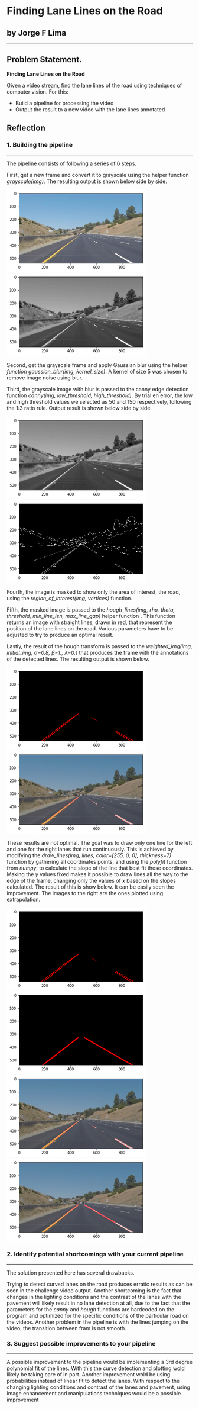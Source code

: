 # Finding Lane Lines on the Road

## by Jorge F Lima

---
## Problem Statement.


**Finding Lane Lines on the Road**

Given a video stream, find the lane lines of the road 
using techniques of computer vision. 
For this:
* Build a pipeline for processing the video
* Output the result to a new video with the lane lines annotated



[image1]: /test_images/lanes.png "New frame"
[image2]: /test_images/gray.png "Grayscale"
[image3]: /test_images/blur.png "Grayscale blur"
[image4]: /test_images/canny.png "Canny edges"
[image5]: /test_images/cannyWmask.png "Canny edges with mask"
[image6]: /test_images/hough.png "Hough with extrapolation"
[image7]: /test_images/houghNoExtrapolatiom.png "Hough with no extrapolation"
[image8]: /test_images/Full_line_extrapolation.png "Final result with extrapolation"
[image9]: /test_images/Full_line_noextrapolation.png "Final result without extrapolation"
## Reflection

### 1. Building the pipeline
---

The pipeline consists of following a series of 6 steps.

First, get a new frame and convert it to grayscale using the helper function *_grayscale(img)_*. 
The resulting output is shown below side by side.

![alt-text][image1] ![alt-text][image2]


Second, get the grayscale frame and apply Gaussian blur using the helper *_function gaussian_blur(img, kernel_size)_*. A kernel of size 5 was chosen to remove image noise using blur.


Third, the grayscale image with blur is passed to the canny edge detection function *_canny(img, low_threshold, high_threshold)_*.
By trial en error, the low and high threshold values we selected as 50 and 150 respectively, following the 1:3 ratio rule. Output result is shown below side by side.

![alt-text][image3] ![alt-text][image4]


Fourth, the image is masked to show only the area of interest, the road, using the *_region_of_interest(img, vertices)_* function.


Fifth, the masked image is passed to the *_hough_lines(img, rho, theta, threshold, min_line_len, max_line_gap)_* helper function
. This function returns an image with straight lines, drawn in red, that represent the position of the lane lines on the road. Various parameters have to be adjusted to try to produce an optimal result.


Lastly, the result of the hough transform is passed to the *_weighted_img(img, initial_img, α=0.8, β=1., λ=0.)_* that produces the frame with the annotations of the detected lines. The resulting output is shown below.

![alt-text][image7] ![alt-text][image9]


These results are not optimal. The goal was to draw only one line for the left and one for the right lanes that run continuously. This is achieved by modifying the *_draw_lines(img, lines, color=[255, 0, 0], thickness=7)_* function by gathering all coordinates points, and using the *_polyfit_* function from *_numpy_*, to calculate the slope of the line that best fit these coordinates. Making the *_y_* values fixed makes it possible to draw lines all the way to the edge of the frame, changing only the values of x based on the slopes calculated. The result of this is show below. It can be easily seen the improvement. The images to the right are the ones plotted using extrapolation.

![alt-text][image7] ![alt-text][image6]
![alt-text][image9] ![alt-text][image8]

### 2. Identify potential shortcomings with your current pipeline
---

The solution presented here has several drawbacks.

Trying to detect curved lanes on the road produces erratic results as can be seen in the challenge video output. 
Another shortcoming is the fact that changes in the lighting conditions and the contrast of the lanes with the pavement will likely result in no lane detection at all, due to the fact that the parameters for the *_canny_* and *_hough_* functions are hardcoded on the program and optimized for the specific conditions of the particular road on the videos. Another problem in the pipeline is with the lines jumping on the video, the transition between fram is not smooth.


### 3. Suggest possible improvements to your pipeline
---

A possible improvement to the pipeline would be implementing a 3rd degree polynomial fit of the lines. With this the curve detection and plotting wold likely be taking care of in part. Another improvement wold be using probabilities instead of linear fit to detect the lanes.
With respect to the changing lighting conditions and contrast of the lanes and pavement, using image enhancement and manipulations techniques would be a possible improvement
